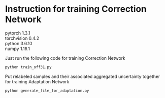 # Instruction for training Correction Network
pytorch 1.3.1<br>
torchvision 0.4.2<br>
python 3.6.10<br>
numpy 1.19.1<br>



Just run the following code for training Correction Network
```python
python train_off31.py
```

Put relabeled samples and their associated aggregated uncertainty together for training Adaptation Network
```python
python generate_file_for_adaptation.py
```

